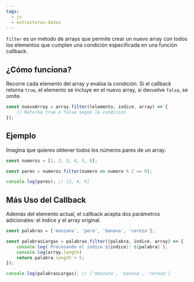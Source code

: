 ```yaml
---
tags:
  - js
  - estructuras-datos
---
```

`filter` es un método de arrays que permite crear un nuevo array con todos los elementos que cumplen una condición especificada en una función callback.

## ¿Cómo funciona?

Recorre cada elemento del array y evalúa la condición. Si el callback retorna `true`, el elemento se incluye en el nuevo array, si devuelve `false`, se omite.

```js
const nuevoArray = array.filter((elemento, indice, array) => {
	// Retorna true o false según la condición
});
```

## Ejemplo

Imagina que quieres obtener todos los números pares de un array:

```js
const numeros = [1, 2, 3, 4, 5, 6];

const pares = numeros.filter(numero => numero % 2 == 0);

console.log(pares); // [2, 4, 6]
```

## Más Uso del Callback

Además del elemento actual, el callback acepta dos parámetros adicionales: el índice y el array original.

```js
const palabras = ['manzana', 'pera', 'banana', 'cereza'];

const palabrasLargas = palabras.filter((palabra, indice, array) => {
    console.log(`Procesando el índice ${indice}: ${palabra}`);
    console.log(array.length)
    return palabra.length > 5;
});

console.log(palabrasLargas); // ['manzana', 'banana', 'cereza']
```

